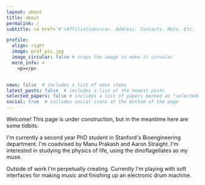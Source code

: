 ```yaml
---
layout: about
title: about
permalink: /
subtitle: <a href='#'>Affiliations</a>. Address. Contacts. Moto. Etc.

profile:
  align: right
  image: prof_pic.jpg
  image_circular: false # crops the image to make it circular
  more_info: >
    <p></p>


news: false  # includes a list of news items
latest_posts: false  # includes a list of the newest posts
selected_papers: false # includes a list of papers marked as "selected={true}"
social: true  # includes social icons at the bottom of the page
---
```


Welcome! This page is under construction, but in the meantime here are some tidbits.

I'm currently a second year PhD student in Stanford's Bioengineering department. I'm coadvised by Manu Prakash and Aaron Straight. I'm interested in studying the physics of life, using the dinoflagellates as my muse.

Outside of work I'm perpetually creating. Currently I'm playing with soft interfaces for making music and finishing up an electronic drum machine.